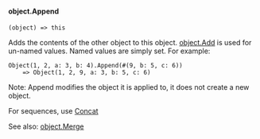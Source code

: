 #### object.Append

``` suneido
(object) => this
```

Adds the contents of the other object to this object. [object.Add](<object.Add.md>) is used for un-named values. Named values are simply set. For example:

``` suneido
Object(1, 2, a: 3, b: 4).Append(#(9, b: 5, c: 6))
    => Object(1, 2, 9, a: 3, b: 5, c: 6)
```

Note: Append modifies the object it is applied to, it does not create a new object.

For sequences, use [Concat](<../Concat.md>)

See also: 
[object.Merge](<object.Merge.md>)